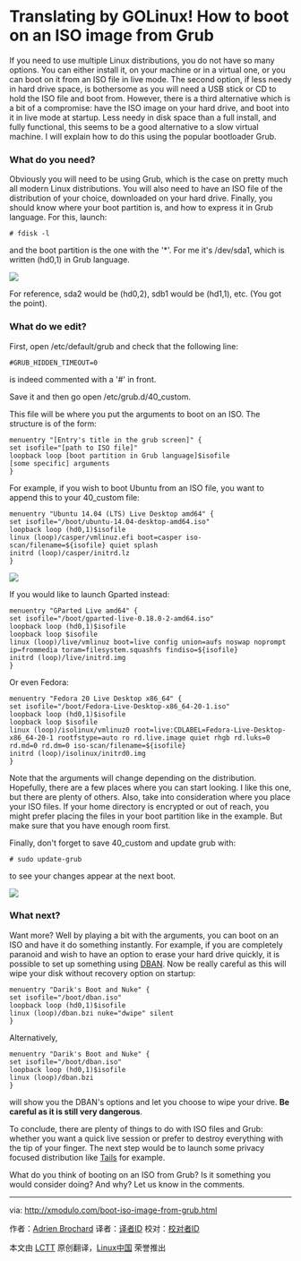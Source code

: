 Translating by GOLinux!
How to boot on an ISO image from Grub
================================================================================
If you need to use multiple Linux distributions, you do not have so many options. You can either install it, on your machine or in a virtual one, or you can boot on it from an ISO file in live mode. The second option, if less needy in hard drive space, is bothersome as you will need a USB stick or CD to hold the ISO file and boot from. However, there is a third alternative which is a bit of a compromise: have the ISO image on your hard drive, and boot into it in live mode at startup. Less needy in disk space than a full install, and fully functional, this seems to be a good alternative to a slow virtual machine. I will explain how to do this using the popular bootloader Grub.

### What do you need? ###

Obviously you will need to be using Grub, which is the case on pretty much all modern Linux distributions. You will also need to have an ISO file of the distribution of your choice, downloaded on your hard drive. Finally, you should know where your boot partition is, and how to express it in Grub language. For this, launch:

    # fdisk -l 

and the boot partition is the one with the '*'. For me it's /dev/sda1, which is written (hd0,1) in Grub language.

![](https://farm6.staticflickr.com/5606/15174383814_a92a4eda3e_z.jpg)

For reference, sda2 would be (hd0,2), sdb1 would be (hd1,1), etc. (You got the point). 

### What do we edit? ###

First, open /etc/default/grub and check that the following line:

    #GRUB_HIDDEN_TIMEOUT=0

is indeed commented with a '#' in front.

Save it and then go open /etc/grub.d/40_custom.

This file will be where you put the arguments to boot on an ISO. The structure is of the form:

    menuentry "[Entry's title in the grub screen]" { 
    set isofile="[path to ISO file]" 
    loopback loop [boot partition in Grub language]$isofile 
    [some specific] arguments
    }

For example, if you wish to boot Ubuntu from an ISO file, you want to append this to your 40_custom file:

    menuentry "Ubuntu 14.04 (LTS) Live Desktop amd64" { 
    set isofile="/boot/ubuntu-14.04-desktop-amd64.iso" 
    loopback loop (hd0,1)$isofile 
    linux (loop)/casper/vmlinuz.efi boot=casper iso-scan/filename=${isofile} quiet splash 
    initrd (loop)/casper/initrd.lz 
    }

![](https://farm8.staticflickr.com/7480/15608510369_ff50b28f5e_z.jpg)

If you would like to launch Gparted instead:

    menuentry "GParted Live amd64" { 
    set isofile="/boot/gparted-live-0.18.0-2-amd64.iso" 
    loopback loop (hd0,1)$isofile 
    loopback loop $isofile 
    linux (loop)/live/vmlinuz boot=live config union=aufs noswap noprompt ip=frommedia toram=filesystem.squashfs findiso=${isofile} 
    initrd (loop)/live/initrd.img 
    }

Or even Fedora:

    menuentry "Fedora 20 Live Desktop x86_64" { 
    set isofile="/boot/Fedora-Live-Desktop-x86_64-20-1.iso" 
    loopback loop (hd0,1)$isofile 
    loopback loop $isofile 
    linux (loop)/isolinux/vmlinuz0 root=live:CDLABEL=Fedora-Live-Desktop-x86_64-20-1 rootfstype=auto ro rd.live.image quiet rhgb rd.luks=0 rd.md=0 rd.dm=0 iso-scan/filename=${isofile} 
    initrd (loop)/isolinux/initrd0.img 
    }

Note that the arguments will change depending on the distribution. Hopefully, there are a few places where you can start looking. I like this one, but there are plenty of others. Also, take into consideration where you place your ISO files. If your home directory is encrypted or out of reach, you might prefer placing the files in your boot partition like in the example. But make sure that you have enough room first.

Finally, don't forget to save 40_custom and update grub with:

    # sudo update-grub 

to see your changes appear at the next boot.

![](https://farm8.staticflickr.com/7480/15795905012_47968033f7_z.jpg)

### What next? ###

Want more? Well by playing a bit with the arguments, you can boot on an ISO and have it do something instantly. For example, if you are completely paranoid and wish to have an option to erase your hard drive quickly, it is possible to set up something using [DBAN][1]. Now be really careful as this will wipe your disk without recovery option on startup:

    menuentry "Darik's Boot and Nuke" { 
    set isofile="/boot/dban.iso" 
    loopback loop (hd0,1)$isofile 
    linux (loop)/dban.bzi nuke="dwipe" silent 
    }

Alternatively,

    menuentry "Darik's Boot and Nuke" {
    set isofile="/boot/dban.iso"
    loopback loop (hd0,1)$isofile
    linux (loop)/dban.bzi
    }

will show you the DBAN's options and let you choose to wipe your drive. **Be careful as it is still very dangerous**.

To conclude, there are plenty of things to do with ISO files and Grub: whether you want a quick live session or prefer to destroy everything with the tip of your finger. The next step would be to launch some privacy focused distribution like [Tails][2] for example.

What do you think of booting on an ISO from Grub? Is it something you would consider doing? And why? Let us know in the comments.

--------------------------------------------------------------------------------

via: http://xmodulo.com/boot-iso-image-from-grub.html

作者：[Adrien Brochard][a]
译者：[译者ID](https://github.com/译者ID)
校对：[校对者ID](https://github.com/校对者ID)

本文由 [LCTT](https://github.com/LCTT/TranslateProject) 原创翻译，[Linux中国](http://linux.cn/) 荣誉推出

[a]:http://xmodulo.com/author/adrien
[1]:http://www.dban.org/
[2]:https://tails.boum.org/
